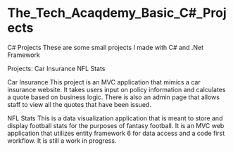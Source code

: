 # The_Tech_Acaqdemy_Basic_C#_Projects

C# Projects
These are some small projects I made with C# and .Net Framework

Projects:
Car Insurance
NFL Stats

Car Insurance
This project is an MVC application that mimics a car insurance website. It takes users input on policy information
and calculates a quote based on business logic. There is also an admin page that allows staff to view all the quotes
that have been issued.

NFL Stats
This is a data visualization application that is meant to store and display football stats for the  purposes of 
fantasy football. It is an MVC web application that utilizes entity framework 6 for data access and a code first workflow.
It is still a work in progress.
